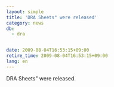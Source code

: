 ```yaml
---
layout: simple
title: 'DRA Sheets" were released'
category: news
db:
  - dra


date: 2009-08-04T16:53:15+09:00
retire_time: 2009-08-04T16:53:15+09:00
lang: en
---
```


DRA Sheets" were released.
